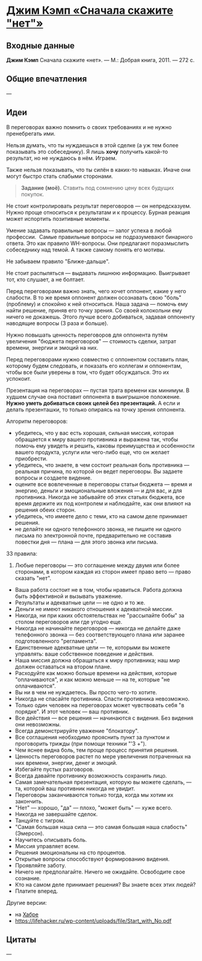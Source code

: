 # [Джим Кэмп «Сначала скажите "нет"»](http://vk.com/@ip.biblioworm-dzhim-kemp-snachala-skazhite-net)


## Входные данные

**Джим Кэмп** Сначала скажите «нет». — М.: Добрая книга, 2011. — 272 с.


## Общие впечатления

—


## Идеи

В переговорах важно помнить о своих требованиях и не нужно пренебрегать ими. 

Нельзя думать, что ты нуждаешься в этой сделке (а уж тем более показывать это собеседнику).
Я лишь **хочу** получить какой-то результат, но не нуждаюсь в нём.
Играем.

Также нельзя показывать, что ты силён в каких-то навыках.
Иначе они могут быстро стать слабыми сторонами.

> **Задание (моё).** Ставить под сомнению цену всех будущих покупок.

Не стоит контролировать результат переговоров — он непредсказуем.
Нужно проще относиться к результатам и к процессу.
Бурная реакция может испортить позитивные моменты.

Умение задавать правильные вопросы — залог успеха в любой профессии. 
Самые правильные вопросы не подразумевают бинарного ответа.
Это как правило WH-вопросы.
Они предлагают поразмыслить собеседнику над темой.
А также самому понять его мотивы.

Не забываем правило "Ближе-дальше".

Не стоит распыляться — выдавать лишнюю информацию.
Выигрывает тот, кто слушает, а не болтает.

Перед переговорами важно знать, чего хочет оппонент, какие у него слабости.
В то же время оппонент должен осознавать свою "боль" (проблему) и спокойно к ней относиться.
Наша задача — помочь ему найти решение, приняв его точку зрения.
Со своей колокольни ему ничего не докажешь.
Этого лучше всего добиваться, задавая оппоненту наводящие вопросы (3 раза и больше).

Нужно повышать ценность переговоров для оппонента путём увеличения "бюджета переговоров" — стоимость сделки, затрат времени, энергии и эмоций на них.

Перед переговорами нужно совместно с оппонентом составить план, которому будем следовать, и показать его коллегам и оппонентам, чтобы все были уверены в том, что будет обсуждаться.
Это их успокоит. 

Презентация на переговорах — пустая трата времени как минимум.
В худшем случае она поставит оппонента в выигрышное положение.
**Нужно уметь добиваться своих целей без презентаций.**
А если и делать презенташки, то только опираясь на точку зрения оппонента. 

Алгоритм переговоров:
- убедитесь, что у вас есть хорошая, сильная миссия, которая обращается к миру вашего противника и выражена так, чтобы помочь ему увидеть и решить, каковы преимущества и особенности вашего продукта, услуги или чего-либо еще, что он желает приобрести.
- убедитесь, что знаете, в чем состоит реальная боль противника — реальная причина, по которой он ведет переговоры. Вы задаете вопросы и создаете видение.
- оцените все вовлеченные в переговоры статьи бюджета — время и энергию, деньги и эмоциональные вложения — и для вас, и для противника. Никогда не забывайте об этих статьях бюджета, все время держите их под контролем и наблюдайте, как они влияют на решения обеих сторон.
- убедитесь, что имеете дело с теми, кто на самом деле принимает решения.
- не делайте ни одного телефонного звонка, не пишите ни одного письма по электронной почте, предварительно не составив повестки дня — плана — для этого звонка или письма.

33 правила:
1. Любые переговоры — это соглашение между двумя или более сторонами, в котором каждая из сторон имеет право вето — право сказать "нет".
- Ваша работа состоит не в том, чтобы нравиться. Работа должна быть эффективной и вызывать уважение.
- Результаты и адекватные цели — не одно и то же.
- Деньги не имеют никакого отношения к адекватной миссии.
- Никогда, ни при каких обстоятельствах не "рассыпайте бобы" за столом переговоров или где угодно еще.
- Никогда не начинайте переговоров — никогда не делайте даже телефонного звонка — без соответствующего плана или заранее подготовленного "регламента".
- Единственные адекватные цели — те, которыми вы можете управлять: ваше собственное поведение и действия.
- Наша миссия должна обращаться к миру противника; наш мир должен оставаться на втором плане.
- Расходуйте как можно больше времени на действия, которые "оплачиваются", и как можно меньше — на те, которые "не оплачиваются".
- Вы ни в чем не нуждаетесь. Вы просто чего-то хотите.
- Никогда не спасайте противника. Спасти противника невозможно.
- Только один человек на переговорах может чувствовать себя "в порядке". И этот человек — ваш противник.
- Все действия — все решения — начинаются с видения. Без видения они невозможны.
- Всегда демонстрируйте уважение "блокатору".
- Все соглашения необходимо прояснить пункт за пунктом и проговорить трижды (при помощи техники "'3 +").
- Чем яснее видна боль, тем проще процесс принятия решения.
- Ценность переговоров растет по мере увеличения потраченных на них времени, энергии, денег и эмоций.
- Избегайте пустых разговоров.
- Всегда давайте противнику возможность сохранить лицо.
- Самая замечательная презентация, которую вы можете сделать, — та, которой ваш противник никогда не увидит.
- Переговоры заканчиваются только тогда, когда мы хотим их закончить.
- "Нет" — хорошо, "да" — плохо, "может быть" — хуже всего.
- Никогда не завершайте сделок.
- Танцуйте с тигром.
- "Самая большая наша сила — это самая большая наша слабость" (Эмерсон).
- Научитесь описывать боль.
- Миссия управляет всем.
- Решения эмоциональны на сто процентов.
- Открытые вопросы способствуют формированию видения.
- Проявляйте заботу.
- Ничего не предполагайте. Ничего не ожидайте. Освободите свое сознание.
- Кто на самом деле принимает решения? Вы знаете всех этих людей?
- Платите вперед.

Другие версии:
- на [Хабре](https://habrahabr.ru/company/liteorder/blog/292548/)
- https://lifehacker.ru/wp-content/uploads/file/Start_with_No.pdf


## Цитаты

—
